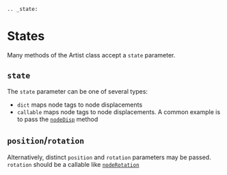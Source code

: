 
```{eval-rst}  
.. _state:
```

# States

Many methods of the Artist class accept a `state` parameter. 

## `state`

The `state` parameter can be one of several types:

- `dict` maps node tags to node displacements
- `callable` maps node tags to node displacements. A common example is to pass the [`nodeDisp`](https://xara.so/user/manual/output/nodeDisp.html) method

## `position`/`rotation`

Alternatively, distinct `position` and `rotation` parameters may be passed.
`rotation` should be a callable like [`nodeRotation`](https://xara.so/user/manual/output/nodeRotation.html)

